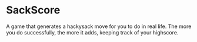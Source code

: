 # SackScore
A game that generates a hackysack move for you to do in real life. The more you do successfully, the more it adds, keeping track of your highscore.
